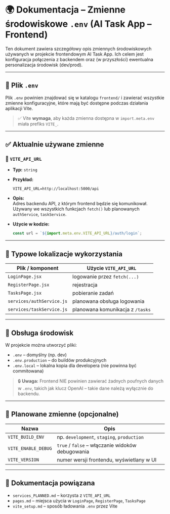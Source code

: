 # 🌍 Dokumentacja – Zmienne środowiskowe `.env` (AI Task App – Frontend)

Ten dokument zawiera szczegółowy opis zmiennych środowiskowych używanych w projekcie frontendowym AI Task App. Ich celem jest konfiguracja połączenia z backendem oraz (w przyszłości) ewentualna personalizacja środowisk (dev/prod).

---

## 📄 Plik `.env`

Plik `.env` powinien znajdować się w katalogu `frontend/` i zawierać wszystkie zmienne konfiguracyjne, które mają być dostępne podczas działania aplikacji Vite.

> ✅ Vite **wymaga**, aby każda zmienna dostępna w `import.meta.env` miała prefiks `VITE_`.

---

## ✅ Aktualnie używane zmienne

### 🔹 `VITE_API_URL`

- **Typ:** `string`
- **Przykład:**
  ```
  VITE_API_URL=http://localhost:5000/api
  ```
- **Opis:**  
  Adres backendu API, z którym frontend będzie się komunikował. Używany we wszystkich funkcjach `fetch()` lub planowanych `authService`, `taskService`.

- **Użycie w kodzie:**
  ```js
  const url = `${import.meta.env.VITE_API_URL}/auth/login`;
  ```

---

## 🧠 Typowe lokalizacje wykorzystania

| Plik / komponent          | Użycie `VITE_API_URL`            |
| ------------------------- | -------------------------------- |
| `LoginPage.jsx`           | logowanie przez `fetch(...)`     |
| `RegisterPage.jsx`        | rejestracja                      |
| `TasksPage.jsx`           | pobieranie zadań                 |
| `services/authService.js` | planowana obsługa logowania      |
| `services/taskService.js` | planowana komunikacja z `/tasks` |

---

## 🧪 Obsługa środowisk

W projekcie można utworzyć pliki:

- `.env` – domyślny (np. dev)
- `.env.production` – do buildów produkcyjnych
- `.env.local` – lokalna kopia dla developera (nie powinna być commitowana)

> 🔒 **Uwaga:** Frontend NIE powinien zawierać żadnych poufnych danych w `.env`, takich jak klucz OpenAI – takie dane należą wyłącznie do backendu.

---

## 📌 Planowane zmienne (opcjonalne)

| Nazwa               | Opis                                             |
| ------------------- | ------------------------------------------------ |
| `VITE_BUILD_ENV`    | np. `development`, `staging`, `production`       |
| `VITE_ENABLE_DEBUG` | `true` / `false` – włączanie widoków debugowania |
| `VITE_VERSION`      | numer wersji frontendu, wyświetlany w UI         |

---

## 📄 Dokumentacja powiązana

- `services_PLANNED.md` – korzysta z `VITE_API_URL`
- `pages.md` – miejsca użycia w `LoginPage`, `RegisterPage`, `TasksPage`
- `vite_setup.md` – sposób ładowania `.env` przez Vite
